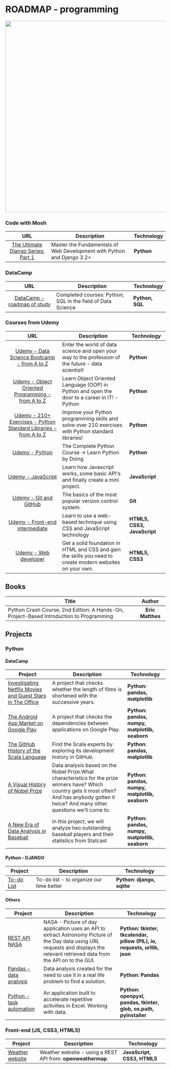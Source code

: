 # ROADMAP - programming

<p align="center"> 
<img src="https://www.techrepublic.com/a/hub/i/r/2021/02/17/3c192f18-47eb-428a-b64f-ba57fcd3c36a/resize/770x/f6331a1067a7b7fa04ef225a6493d63e/programming-coding.jpg" width="600">
</p>

### Code with Mosh

| URL | Description |Technology|
| :---: | --- | --- |
| [The Ultimate Django Series: Part 1](https://codewithmosh.com/p/the-ultimate-django-part1) | Master the Fundamentals of Web Development with Python and Django 3.2+ |**Python**|

### DataCamp

| URL | Description |Technology|
| :---: | --- | --- |
| [DataCamp - roadmap of study](https://github.com/mbarul/DataCamp-roadmap-of-learning) | Completed courses: Python, SQL in the field of Data Science |**Python, SQL**|

### Courses from Udemy

| URL | Description |Technology|
| :---: | --- | --- |
| [Udemy - Data Science Bootcamp - from A to Z](https://www.udemy.com/course/data-science-bootcamp-python/?utm_source=adwords&utm_medium=udemyads&utm_campaign=INTL-AW-PROS-TECH-Poland-DSA-WebIndex&utm_term=_._ag_100563868518_._ad_427601021502_._de_c_._dm__._pl__._ti_dsa-93451758763_._li_9067467_._pd__._&gclid=Cj0KCQjwwNWKBhDAARIsAJ8HkhcsBdrsFukEqBqRx8ngfRg9XQ4K0CtyKQNC5Zob8IsndocEk4mKyagaAq74EALw_wcB) |Enter the world of data science and open your way to the profession of the future - data scientist!  |**Python**| 
| [Udemy - Object Oriented Programming - from A to Z](https://www.udemy.com/course/programowanie-obiektowe-jezyk-python-oop-kurs/) |Learn Object Oriented Language (OOP) in Python and open the door to a career in IT! -Python |**Python**| 
| [Udemy - 210+ Exercises - Python Standard Libraries - from A to Z](https://www.udemy.com/course/exercises-python-standard-libraries/) |Improve your Python programming skills and solve over 210 exercises with Python standard libraries! |**Python**| 
| [Udemy - Python](https://www.udemy.com/course/the-complete-python-course/) | The Complete Python Course -> Learn Python by Doing |**Python**| 
| [Udemy - JavaScript](https://www.udemy.com/course/javascript-essentials/) | Learn how Javascript works, some basic API's and finally create a mini project. |**JavaScript**| 
| [Udemy - Git and GitHub](https://www.udemy.com/course/kurs-git-i-github-od-podstaw/) | The basics of the most popular version control system. |**Git**|
| [Udemy - Front-end intermediate](https://www.udemy.com/course/front-end-zaawansowany/) | Learn to use a web-based technique using CSS and JavaScript technology |**HTML5, CSS3, JavaScript**|
| [Udemy - Web developer](https://www.udemy.com/course/kurs-web-developer-od-podstaw-w-15-dni/) | Get a solid foundation in HTML and CSS and gain the skills you need to create modern websites on your own. |**HTML5, CSS3**|

## Books
| Title | Author |
| --- | :---: |
| Python Crash Course, 2nd Edition: A Hands-On, Project-Based Introduction to Programming | **Eric Matthes** |


## Projects
### Python
#### DataCamp
| Project | Description |Technology|
| --- | --- | --- |
|[Investigating Netflix Movies and Guest Stars in The Office](https://github.com/mbarul/Data-Camp---roadmap-of-learning/blob/master/projects/python/Investigating%20Netflix%20Movies%20and%20Guest%20Stars%20in%20The%20Office/Investigating%20Netflix%20Movies%20and%20Guest%20Stars%20in%20The%20Office.ipynb)|A project that checks whether the length of films is shortened with the successive years.|**Python: pandas, matplotlib**|
| [The Android App Market on Google Play](https://github.com/mbarul/Data-Camp---roadmap-of-learning/blob/master/projects/python/The%20Android%20App%20Market%20on%20Google%20Play/The%20Android%20App%20Market%20on%20Google%20Play.ipynb) | A project that checks the dependencies between applications on Google Play. | **Python: pandas, numpy, matplotlib, seaborn** |
| [The GitHub History of the Scala Language](https://github.com/mbarul/Data-Camp---roadmap-of-learning/blob/master/projects/python/The%20GitHub%20History%20of%20the%20Scala%20Language/The%20GitHub%20History%20of%20the%20Scala%20Language.ipynb) | Find the Scala experts by exploring its development history in GitHub. |**Python: pandas, matplotlib** |
|[A Visual History of Nobel Prize](https://github.com/mbarul/Data-Camp---roadmap-of-learning/blob/master/projects/python/A%20Visual%20History%20of%20Nobel%20Prize%20Winners/A%20Visual%20History%20of%20Nobel%20Prize%20Winners.ipynb)|Data analysis based on the Nobel Prize.What characteristics for the prize winners have? Which country gets it most often? And has anybody gotten it twice? And many other questions we'll come to.|**Python: pandas, numpy, matplotlib, seaborn**|
|[A New Era of Data Analysis in Baseball](https://github.com/mbarul/Data-Camp---roadmap-of-learning/blob/master/projects/python/A%20New%20Era%20of%20Data%20Analysis%20in%20Baseball/A%20New%20Era%20of%20Data%20Analysis%20in%20Baseball.ipynb)|In this project, we will analyze two outstanding baseball players and their statistics from Statcast|**Python: pandas, numpy, matplotlib, seaborn**|

#### Python - DJANGO
| Project | Description |Technology|
| --- | --- | --- |
|[To-do List](https://tsktskapp.herokuapp.com/)| To-do list - to organize our time better | **Python: django, sqlite**|

#### Others
| Project | Description |Technology|
| --- | --- | --- |
|[REST API NASA](https://github.com/mbarul/GUI-NASA-REST-API)|NASA - Picture of day application uses an API to extract Astronomy Picture of the Day data using URL requests and displays the relevant retrieved data from the API on to the GUI.|**Python: tkinter, tkcalendar, pillow (PIL), io, requests, urllib, json**|
|[Pandas - data analysis](https://github.com/mbarul/pandas_data_analysis)|Data analysis created for the need to use it in a real life problem to find a solution.|**Python: Pandas**|
|[Python - task automation](https://github.com/mbarul/Python-task-automation-excel)|An application built to accelerate repetitive activities in Excel. Working with data.|**Python: openpyxl, pandas, tkinter, glob, os.path, pyinstaller**|

### Front-end (JS, CSS3, HTML5)
| Project | Description |Technology|
| --- | --- | --- |
| [Weather website](https://lucid-brattain-3c17eb.netlify.app/)|Weather webstie - using a REST API from: **openweathermap**.|**JavaScript, CSS3, HTML5**|
